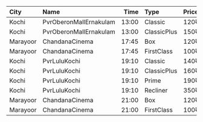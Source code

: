 | City     | Name                   |  Time | Type        | Price | Capacity | Booked |
| :------- | :--------------------- | ----: | :---------- | ----: | -------: | -----: |
| Kochi    | PvrOberonMallErnakulam | 13:00 | Classic     |  120₹ |       36 |     23 |
| Kochi    | PvrOberonMallErnakulam | 13:00 | ClassicPlus |  150₹ |       81 |     80 |
| Marayoor | ChandanaCinema         | 17:45 | Box         |  120₹ |       60 |     60 |
| Marayoor | ChandanaCinema         | 17:45 | FirstClass  |  100₹ |      370 |    220 |
| Kochi    | PvrLuluKochi           | 19:10 | Classic     |  140₹ |       39 |     23 |
| Kochi    | PvrLuluKochi           | 19:10 | ClassicPlus |  160₹ |       91 |     78 |
| Kochi    | PvrLuluKochi           | 19:10 | Prime       |  190₹ |       68 |     54 |
| Kochi    | PvrLuluKochi           | 19:10 | Recliner    |  350₹ |       10 |      5 |
| Marayoor | ChandanaCinema         | 21:00 | Box         |  120₹ |       60 |     60 |
| Marayoor | ChandanaCinema         | 21:00 | FirstClass  |  100₹ |      370 |    220 |